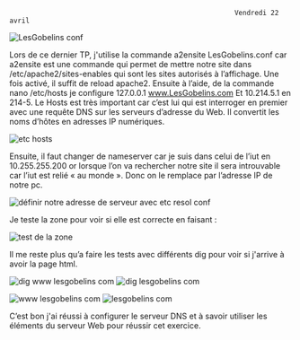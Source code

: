                                                             Vendredi 22 avril
  
  
  
  ![LesGobelins conf](https://user-images.githubusercontent.com/97044657/165785861-54daade7-78c9-47fd-aaba-91020139ae88.png)
  
Lors de ce dernier TP, j'utilise la commande a2ensite LesGobelins.conf car a2ensite est une commande qui permet
de mettre notre site dans /etc/apache2/sites-enables qui sont les sites autorisés à l’affichage.
Une fois activé, il suffit de reload apache2.
Ensuite à l’aide, de la commande nano /etc/hosts je configure 127.0.0.1 www.LesGobelins.com
Et 10.214.5.1 en 214-5.
Le Hosts est très important car c’est lui qui est interroger en premier avec une requête DNS sur les serveurs d’adresse du Web. 
Il convertit les noms d’hôtes en adresses IP numériques.


![etc hosts](https://user-images.githubusercontent.com/97044657/165786699-f5f5c20b-a1d2-4721-a729-45c993566776.png)


Ensuite, il faut changer de nameserver car je suis dans celui de l’iut en 10.255.255.200
or lorsque l’on va rechercher notre site il sera introuvable car l’iut est relié « au monde ». Donc on le remplace par l’adresse IP de notre pc. 


![définir notre adresse de serveur avec etc resol conf](https://user-images.githubusercontent.com/97044657/165788951-b473e3e8-75d3-492c-a708-4818e7e28e2a.png)

Je teste la zone pour voir si elle est correcte en faisant :

![test de la zone](https://user-images.githubusercontent.com/97044657/165790141-39a6bfd7-d4aa-4316-9602-2cf08848312a.png)

Il me reste plus qu’a faire les tests avec différents dig pour voir si j'arrive à avoir la page html.


![dig www lesgobelins com](https://user-images.githubusercontent.com/97044657/165791176-e355fc52-7169-4bf4-ae8a-ea2ab38bb003.png)
![dig lesgobelins com](https://user-images.githubusercontent.com/97044657/165791194-85b9a8ec-9429-4d83-84d6-dd850be46024.png)


![www lesgobelins com](https://user-images.githubusercontent.com/97044657/165792338-624b9f77-527d-434a-9870-7091b5956f83.png)
![lesgobelins com](https://user-images.githubusercontent.com/97044657/165792384-a853fa2f-5a0a-447b-8eb0-c7c983c48679.png)

C’est bon j'ai réussi à configurer le serveur DNS et à savoir utiliser les éléments du serveur Web pour réussir cet exercice.

